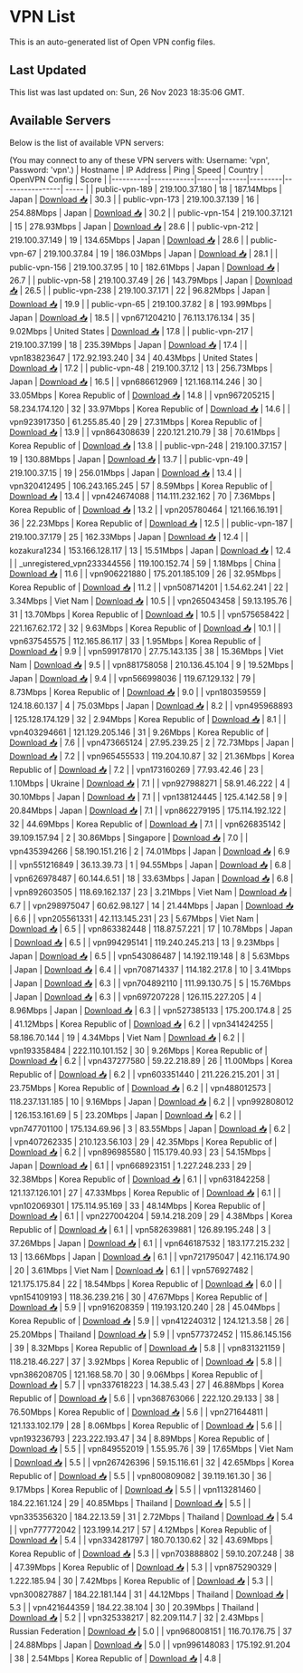 # VPN List

This is an auto-generated list of Open VPN config files.

## Last Updated

This list was last updated on: Sun, 26 Nov 2023 18:35:06 GMT.

## Available Servers

Below is the list of available VPN servers:

(You may connect to any of these VPN servers with: Username: 'vpn', Password: 'vpn'.)
| Hostname | IP Address | Ping | Speed | Country | OpenVPN Config | Score |
|----------|------------|------|-------|---------|----------------| ----- |
| public-vpn-189 | 219.100.37.180 | 18 | 187.14Mbps | Japan | [Download 📥](./configs/server_0_JP.ovpn) | 30.3 |
| public-vpn-173 | 219.100.37.139 | 16 | 254.88Mbps | Japan | [Download 📥](./configs/server_1_JP.ovpn) | 30.2 |
| public-vpn-154 | 219.100.37.121 | 15 | 278.93Mbps | Japan | [Download 📥](./configs/server_2_JP.ovpn) | 28.6 |
| public-vpn-212 | 219.100.37.149 | 19 | 134.65Mbps | Japan | [Download 📥](./configs/server_3_JP.ovpn) | 28.6 |
| public-vpn-67 | 219.100.37.84 | 19 | 186.03Mbps | Japan | [Download 📥](./configs/server_4_JP.ovpn) | 28.1 |
| public-vpn-156 | 219.100.37.95 | 10 | 182.61Mbps | Japan | [Download 📥](./configs/server_5_JP.ovpn) | 26.7 |
| public-vpn-58 | 219.100.37.49 | 26 | 143.79Mbps | Japan | [Download 📥](./configs/server_6_JP.ovpn) | 26.5 |
| public-vpn-238 | 219.100.37.171 | 22 | 96.82Mbps | Japan | [Download 📥](./configs/server_7_JP.ovpn) | 19.9 |
| public-vpn-65 | 219.100.37.82 | 8 | 193.99Mbps | Japan | [Download 📥](./configs/server_8_JP.ovpn) | 18.5 |
| vpn671204210 | 76.113.176.134 | 35 | 9.02Mbps | United States | [Download 📥](./configs/server_9_US.ovpn) | 17.8 |
| public-vpn-217 | 219.100.37.199 | 18 | 235.39Mbps | Japan | [Download 📥](./configs/server_10_JP.ovpn) | 17.4 |
| vpn183823647 | 172.92.193.240 | 34 | 40.43Mbps | United States | [Download 📥](./configs/server_11_US.ovpn) | 17.2 |
| public-vpn-48 | 219.100.37.12 | 13 | 256.73Mbps | Japan | [Download 📥](./configs/server_12_JP.ovpn) | 16.5 |
| vpn686612969 | 121.168.114.246 | 30 | 33.05Mbps | Korea Republic of | [Download 📥](./configs/server_13_KR.ovpn) | 14.8 |
| vpn967205215 | 58.234.174.120 | 32 | 33.97Mbps | Korea Republic of | [Download 📥](./configs/server_14_KR.ovpn) | 14.6 |
| vpn923917350 | 61.255.85.40 | 29 | 27.31Mbps | Korea Republic of | [Download 📥](./configs/server_15_KR.ovpn) | 13.9 |
| vpn864308639 | 220.121.210.79 | 38 | 70.61Mbps | Korea Republic of | [Download 📥](./configs/server_16_KR.ovpn) | 13.8 |
| public-vpn-248 | 219.100.37.157 | 19 | 130.88Mbps | Japan | [Download 📥](./configs/server_17_JP.ovpn) | 13.7 |
| public-vpn-49 | 219.100.37.15 | 19 | 256.01Mbps | Japan | [Download 📥](./configs/server_18_JP.ovpn) | 13.4 |
| vpn320412495 | 106.243.165.245 | 57 | 8.59Mbps | Korea Republic of | [Download 📥](./configs/server_19_KR.ovpn) | 13.4 |
| vpn424674088 | 114.111.232.162 | 70 | 7.36Mbps | Korea Republic of | [Download 📥](./configs/server_20_KR.ovpn) | 13.2 |
| vpn205780464 | 121.166.16.191 | 36 | 22.23Mbps | Korea Republic of | [Download 📥](./configs/server_21_KR.ovpn) | 12.5 |
| public-vpn-187 | 219.100.37.179 | 25 | 162.33Mbps | Japan | [Download 📥](./configs/server_22_JP.ovpn) | 12.4 |
| kozakura1234 | 153.166.128.117 | 13 | 15.51Mbps | Japan | [Download 📥](./configs/server_23_JP.ovpn) | 12.4 |
| _unregistered_vpn233344556 | 119.100.152.74 | 59 | 1.18Mbps | China | [Download 📥](./configs/server_24_CN.ovpn) | 11.6 |
| vpn906221880 | 175.201.185.109 | 26 | 32.95Mbps | Korea Republic of | [Download 📥](./configs/server_25_KR.ovpn) | 11.2 |
| vpn508714201 | 1.54.62.241 | 22 | 3.34Mbps | Viet Nam | [Download 📥](./configs/server_26_VN.ovpn) | 10.5 |
| vpn265043458 | 59.13.195.76 | 31 | 13.70Mbps | Korea Republic of | [Download 📥](./configs/server_27_KR.ovpn) | 10.5 |
| vpn575658422 | 221.167.62.172 | 32 | 9.63Mbps | Korea Republic of | [Download 📥](./configs/server_28_KR.ovpn) | 10.1 |
| vpn637545575 | 112.165.86.117 | 33 | 1.95Mbps | Korea Republic of | [Download 📥](./configs/server_29_KR.ovpn) | 9.9 |
| vpn599178170 | 27.75.143.135 | 38 | 15.36Mbps | Viet Nam | [Download 📥](./configs/server_30_VN.ovpn) | 9.5 |
| vpn881758058 | 210.136.45.104 | 9 | 19.52Mbps | Japan | [Download 📥](./configs/server_31_JP.ovpn) | 9.4 |
| vpn566998036 | 119.67.129.132 | 79 | 8.73Mbps | Korea Republic of | [Download 📥](./configs/server_32_KR.ovpn) | 9.0 |
| vpn180359559 | 124.18.60.137 | 4 | 75.03Mbps | Japan | [Download 📥](./configs/server_33_JP.ovpn) | 8.2 |
| vpn495968893 | 125.128.174.129 | 32 | 2.94Mbps | Korea Republic of | [Download 📥](./configs/server_34_KR.ovpn) | 8.1 |
| vpn403294661 | 121.129.205.146 | 31 | 9.26Mbps | Korea Republic of | [Download 📥](./configs/server_35_KR.ovpn) | 7.6 |
| vpn473665124 | 27.95.239.25 | 2 | 72.73Mbps | Japan | [Download 📥](./configs/server_36_JP.ovpn) | 7.2 |
| vpn965455533 | 119.204.10.87 | 32 | 21.36Mbps | Korea Republic of | [Download 📥](./configs/server_37_KR.ovpn) | 7.2 |
| vpn173160269 | 77.93.42.46 | 23 | 1.10Mbps | Ukraine | [Download 📥](./configs/server_38_UA.ovpn) | 7.1 |
| vpn927988271 | 58.91.46.222 | 4 | 30.10Mbps | Japan | [Download 📥](./configs/server_39_JP.ovpn) | 7.1 |
| vpn138124445 | 125.4.142.58 | 9 | 20.84Mbps | Japan | [Download 📥](./configs/server_40_JP.ovpn) | 7.1 |
| vpn862279195 | 175.114.192.122 | 32 | 44.69Mbps | Korea Republic of | [Download 📥](./configs/server_41_KR.ovpn) | 7.1 |
| vpn626835142 | 39.109.157.94 | 2 | 30.86Mbps | Singapore | [Download 📥](./configs/server_42_SG.ovpn) | 7.0 |
| vpn435394266 | 58.190.151.216 | 2 | 74.01Mbps | Japan | [Download 📥](./configs/server_43_JP.ovpn) | 6.9 |
| vpn551216849 | 36.13.39.73 | 1 | 94.55Mbps | Japan | [Download 📥](./configs/server_44_JP.ovpn) | 6.8 |
| vpn626978487 | 60.144.6.51 | 18 | 33.63Mbps | Japan | [Download 📥](./configs/server_45_JP.ovpn) | 6.8 |
| vpn892603505 | 118.69.162.137 | 23 | 3.21Mbps | Viet Nam | [Download 📥](./configs/server_46_VN.ovpn) | 6.7 |
| vpn298975047 | 60.62.98.127 | 14 | 21.44Mbps | Japan | [Download 📥](./configs/server_47_JP.ovpn) | 6.6 |
| vpn205561331 | 42.113.145.231 | 23 | 5.67Mbps | Viet Nam | [Download 📥](./configs/server_48_VN.ovpn) | 6.5 |
| vpn863382448 | 118.87.57.221 | 17 | 10.78Mbps | Japan | [Download 📥](./configs/server_49_JP.ovpn) | 6.5 |
| vpn994295141 | 119.240.245.213 | 13 | 9.23Mbps | Japan | [Download 📥](./configs/server_50_JP.ovpn) | 6.5 |
| vpn543086487 | 14.192.119.148 | 8 | 5.63Mbps | Japan | [Download 📥](./configs/server_51_JP.ovpn) | 6.4 |
| vpn708714337 | 114.182.217.8 | 10 | 3.41Mbps | Japan | [Download 📥](./configs/server_52_JP.ovpn) | 6.3 |
| vpn704892110 | 111.99.130.75 | 5 | 15.76Mbps | Japan | [Download 📥](./configs/server_53_JP.ovpn) | 6.3 |
| vpn697207228 | 126.115.227.205 | 4 | 8.96Mbps | Japan | [Download 📥](./configs/server_54_JP.ovpn) | 6.3 |
| vpn527385133 | 175.200.174.8 | 25 | 41.12Mbps | Korea Republic of | [Download 📥](./configs/server_55_KR.ovpn) | 6.2 |
| vpn341424255 | 58.186.70.144 | 19 | 4.34Mbps | Viet Nam | [Download 📥](./configs/server_56_VN.ovpn) | 6.2 |
| vpn193358484 | 222.110.101.152 | 30 | 9.26Mbps | Korea Republic of | [Download 📥](./configs/server_57_KR.ovpn) | 6.2 |
| vpn437277580 | 59.22.218.89 | 26 | 11.00Mbps | Korea Republic of | [Download 📥](./configs/server_58_KR.ovpn) | 6.2 |
| vpn603351440 | 211.226.215.201 | 31 | 23.75Mbps | Korea Republic of | [Download 📥](./configs/server_59_KR.ovpn) | 6.2 |
| vpn488012573 | 118.237.131.185 | 10 | 9.16Mbps | Japan | [Download 📥](./configs/server_60_JP.ovpn) | 6.2 |
| vpn992808012 | 126.153.161.69 | 5 | 23.20Mbps | Japan | [Download 📥](./configs/server_61_JP.ovpn) | 6.2 |
| vpn747701100 | 175.134.69.96 | 3 | 83.55Mbps | Japan | [Download 📥](./configs/server_62_JP.ovpn) | 6.2 |
| vpn407262335 | 210.123.56.103 | 29 | 42.35Mbps | Korea Republic of | [Download 📥](./configs/server_63_KR.ovpn) | 6.2 |
| vpn896985580 | 115.179.40.93 | 23 | 54.15Mbps | Japan | [Download 📥](./configs/server_64_JP.ovpn) | 6.1 |
| vpn668923151 | 1.227.248.233 | 29 | 32.38Mbps | Korea Republic of | [Download 📥](./configs/server_65_KR.ovpn) | 6.1 |
| vpn631842258 | 121.137.126.101 | 27 | 47.33Mbps | Korea Republic of | [Download 📥](./configs/server_66_KR.ovpn) | 6.1 |
| vpn102069301 | 175.114.95.169 | 33 | 48.14Mbps | Korea Republic of | [Download 📥](./configs/server_67_KR.ovpn) | 6.1 |
| vpn227004204 | 59.14.218.209 | 29 | 4.38Mbps | Korea Republic of | [Download 📥](./configs/server_68_KR.ovpn) | 6.1 |
| vpn582639881 | 126.89.195.248 | 3 | 37.26Mbps | Japan | [Download 📥](./configs/server_69_JP.ovpn) | 6.1 |
| vpn646187532 | 183.177.215.232 | 13 | 13.66Mbps | Japan | [Download 📥](./configs/server_70_JP.ovpn) | 6.1 |
| vpn721795047 | 42.116.174.90 | 20 | 3.61Mbps | Viet Nam | [Download 📥](./configs/server_71_VN.ovpn) | 6.1 |
| vpn576927482 | 121.175.175.84 | 22 | 18.54Mbps | Korea Republic of | [Download 📥](./configs/server_72_KR.ovpn) | 6.0 |
| vpn154109193 | 118.36.239.216 | 30 | 47.67Mbps | Korea Republic of | [Download 📥](./configs/server_73_KR.ovpn) | 5.9 |
| vpn916208359 | 119.193.120.240 | 28 | 45.04Mbps | Korea Republic of | [Download 📥](./configs/server_74_KR.ovpn) | 5.9 |
| vpn412240312 | 124.121.3.58 | 26 | 25.20Mbps | Thailand | [Download 📥](./configs/server_75_TH.ovpn) | 5.9 |
| vpn577372452 | 115.86.145.156 | 39 | 8.32Mbps | Korea Republic of | [Download 📥](./configs/server_76_KR.ovpn) | 5.8 |
| vpn831321159 | 118.218.46.227 | 37 | 3.92Mbps | Korea Republic of | [Download 📥](./configs/server_77_KR.ovpn) | 5.8 |
| vpn386208705 | 121.168.58.70 | 30 | 9.06Mbps | Korea Republic of | [Download 📥](./configs/server_78_KR.ovpn) | 5.7 |
| vpn337618223 | 14.38.5.43 | 27 | 46.88Mbps | Korea Republic of | [Download 📥](./configs/server_79_KR.ovpn) | 5.6 |
| vpn368763066 | 222.120.29.133 | 38 | 76.50Mbps | Korea Republic of | [Download 📥](./configs/server_80_KR.ovpn) | 5.6 |
| vpn271644811 | 121.133.102.179 | 28 | 8.06Mbps | Korea Republic of | [Download 📥](./configs/server_81_KR.ovpn) | 5.6 |
| vpn193236793 | 223.222.193.47 | 34 | 8.89Mbps | Korea Republic of | [Download 📥](./configs/server_82_KR.ovpn) | 5.5 |
| vpn849552019 | 1.55.95.76 | 39 | 17.65Mbps | Viet Nam | [Download 📥](./configs/server_83_VN.ovpn) | 5.5 |
| vpn267426396 | 59.15.116.61 | 32 | 42.65Mbps | Korea Republic of | [Download 📥](./configs/server_84_KR.ovpn) | 5.5 |
| vpn800809082 | 39.119.161.30 | 36 | 9.17Mbps | Korea Republic of | [Download 📥](./configs/server_85_KR.ovpn) | 5.5 |
| vpn113281460 | 184.22.161.124 | 29 | 40.85Mbps | Thailand | [Download 📥](./configs/server_86_TH.ovpn) | 5.5 |
| vpn335356320 | 184.22.13.59 | 31 | 2.72Mbps | Thailand | [Download 📥](./configs/server_87_TH.ovpn) | 5.4 |
| vpn777772042 | 123.199.14.217 | 57 | 4.12Mbps | Korea Republic of | [Download 📥](./configs/server_88_KR.ovpn) | 5.4 |
| vpn334281797 | 180.70.130.62 | 32 | 43.69Mbps | Korea Republic of | [Download 📥](./configs/server_89_KR.ovpn) | 5.3 |
| vpn703888802 | 59.10.207.248 | 38 | 47.39Mbps | Korea Republic of | [Download 📥](./configs/server_90_KR.ovpn) | 5.3 |
| vpn875290329 | 1.222.185.94 | 30 | 7.42Mbps | Korea Republic of | [Download 📥](./configs/server_91_KR.ovpn) | 5.3 |
| vpn300827887 | 184.22.181.144 | 31 | 44.12Mbps | Thailand | [Download 📥](./configs/server_92_TH.ovpn) | 5.3 |
| vpn421644359 | 184.22.38.104 | 30 | 20.39Mbps | Thailand | [Download 📥](./configs/server_93_TH.ovpn) | 5.2 |
| vpn325338217 | 82.209.114.7 | 32 | 2.43Mbps | Russian Federation | [Download 📥](./configs/server_94_RU.ovpn) | 5.0 |
| vpn968008151 | 116.70.176.75 | 37 | 24.88Mbps | Japan | [Download 📥](./configs/server_95_JP.ovpn) | 5.0 |
| vpn996148083 | 175.192.91.204 | 38 | 2.54Mbps | Korea Republic of | [Download 📥](./configs/server_96_KR.ovpn) | 4.8 |
